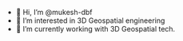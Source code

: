 - 👋 Hi, I’m @mukesh-dbf
- 👀 I’m interested in 3D Geospatial engineering
- 🌱 I’m currently working with 3D Geospatial tech. 


<!---
mukesh-dbf/mukesh-dbf is a ✨ special ✨ repository because its `README.md` (this file) appears on your GitHub profile.
You can click the Preview link to take a look at your changes.
--->
